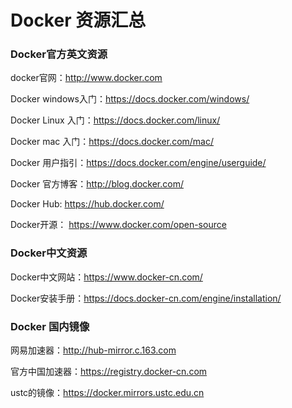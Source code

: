 # Docker 资源汇总

### Docker官方英文资源

docker官网：<http://www.docker.com>

Docker windows入门：<https://docs.docker.com/windows/>

Docker Linux 入门：<https://docs.docker.com/linux/>

Docker mac 入门：<https://docs.docker.com/mac/>

Docker 用户指引：<https://docs.docker.com/engine/userguide/>

Docker 官方博客：<http://blog.docker.com/>

Docker Hub: <https://hub.docker.com/>

Docker开源： <https://www.docker.com/open-source>

### Docker中文资源

Docker中文网站：<https://www.docker-cn.com/>

Docker安装手册：<https://docs.docker-cn.com/engine/installation/>

### Docker 国内镜像

网易加速器：http://hub-mirror.c.163.com

官方中国加速器：https://registry.docker-cn.com

ustc的镜像：https://docker.mirrors.ustc.edu.cn